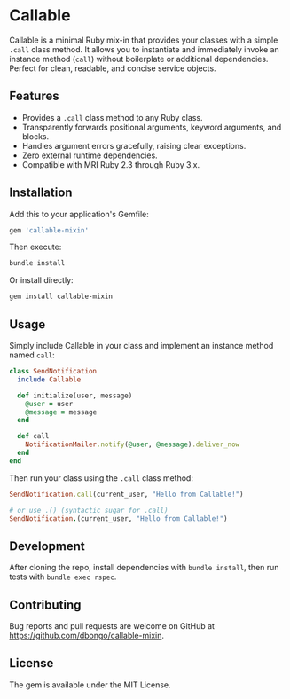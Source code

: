 # Callable

Callable is a minimal Ruby mix-in that provides your classes with a simple `.call` class method. It allows you to instantiate and immediately invoke an instance method (`call`) without boilerplate or additional dependencies. Perfect for clean, readable, and concise service objects.

## Features

- Provides a `.call` class method to any Ruby class.
- Transparently forwards positional arguments, keyword arguments, and blocks.
- Handles argument errors gracefully, raising clear exceptions.
- Zero external runtime dependencies.
- Compatible with MRI Ruby 2.3 through Ruby 3.x.

## Installation

Add this to your application's Gemfile:

```ruby
gem 'callable-mixin'
```

Then execute:

```bash
bundle install
```

Or install directly:

```bash
gem install callable-mixin
```

## Usage

Simply include Callable in your class and implement an instance method named `call`:

```ruby
class SendNotification
  include Callable

  def initialize(user, message)
    @user = user
    @message = message
  end

  def call
    NotificationMailer.notify(@user, @message).deliver_now
  end
end
```

Then run your class using the `.call` class method:

```ruby
SendNotification.call(current_user, "Hello from Callable!")

# or use .() (syntactic sugar for .call)
SendNotification.(current_user, "Hello from Callable!")
```


## Development

After cloning the repo, install dependencies with `bundle install`, then run tests with `bundle exec rspec`.

## Contributing

Bug reports and pull requests are welcome on GitHub at https://github.com/dbongo/callable-mixin.

## License

The gem is available under the MIT License.